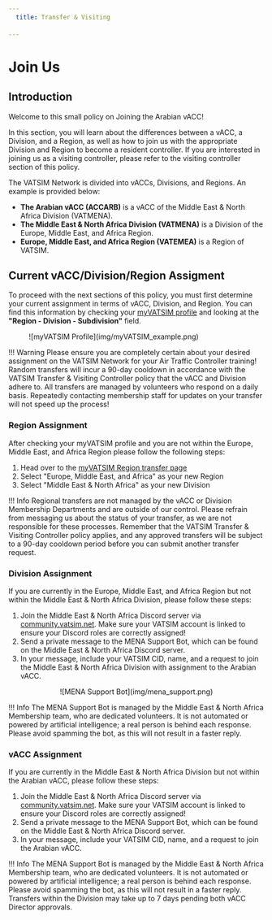 ```yaml
---
  title: Transfer & Visiting

---
```

# Join Us
## Introduction
Welcome to this small policy on Joining the Arabian vACC!

In this section, you will learn about the differences between a vACC, a Division, and a Region, as well as how to join us with the appropriate Division and Region to become a resident controller. If you are interested in joining us as a visiting controller, please refer to the visiting controller section of this policy.

The VATSIM Network is divided into vACCs, Divisions, and Regions. An example is provided below:

- **The Arabian vACC (ACCARB)** is a vACC of the Middle East & North Africa Division (VATMENA).
- **The Middle East & North Africa Division (VATMENA)** is a Division of the Europe, Middle East, and Africa Region.
- **Europe, Middle East, and Africa Region (VATEMEA)** is a Region of VATSIM.

## Current vACC/Division/Region Assigment
To proceed with the next sections of this policy, you must first determine your current assignment in terms of vACC, Division, and Region. You can find this information by checking your [myVATSIM profile](https://my.vatsim.net/profile) and looking at the **"Region - Division - Subdivision"** field.

<figure markdown>
![myVATSIM Profile](img/myVATSIM_example.png)
</figure>

!!! Warning
    Please ensure you are completely certain about your desired assignment on the VATSIM Network for your Air Traffic Controller training! Random transfers will incur a 90-day cooldown in accordance with the VATSIM Transfer & Visiting Controller policy that the vACC and Division adhere to. All transfers are managed by volunteers who respond on a daily basis. Repeatedly contacting membership staff for updates on your transfer will not speed up the process!

### Region Assignment
After checking your myVATSIM profile and you are not within the Europe, Middle East, and Africa Region please follow the following steps:

1. Head over to the [myVATSIM Region transfer page](https://my.vatsim.net/user/region)</li>
2. Select "Europe, Middle East, and Africa" as your new Region</li>
3. Select "Middle East & North Africa" as your new Division</li>

!!! Info
    Regional transfers are not managed by the vACC or Division Membership Departments and are outside of our control. Please refrain from messaging us about the status of your transfer, as we are not responsible for these processes. Remember that the VATSIM Transfer & Visiting Controller policy applies, and any approved transfers will be subject to a 90-day cooldown period before you can submit another transfer request.

### Division Assignment
If you are currently in the Europe, Middle East, and Africa Region but not within the Middle East & North Africa Division, please follow these steps:

1. Join the Middle East & North Africa Discord server via [community.vatsim.net](https://community.vatsim.net/). Make sure your VATSIM account is linked to ensure your Discord roles are correctly assigned!
2. Send a private message to the MENA Support Bot, which can be found on the Middle East & North Africa Discord server.
3. In your message, include your VATSIM CID, name, and a request to join the Middle East & North Africa Division with assignment to the Arabian vACC. 

<center>![MENA Support Bot](img/mena_support.png)</center>

!!! Info
    The MENA Support Bot is managed by the Middle East & North Africa Membership team, who are dedicated volunteers. It is not automated or powered by artificial intelligence; a real person is behind each response. Please avoid spamming the bot, as this will not result in a faster reply.

### vACC Assignment
If you are currently in the Middle East & North Africa Division but not within the Arabian vACC, please follow these steps:

1. Join the Middle East & North Africa Discord server via [community.vatsim.net](https://community.vatsim.net/). Make sure your VATSIM account is linked to ensure your Discord roles are correctly assigned!
2. Send a private message to the MENA Support Bot, which can be found on the Middle East & North Africa Discord server.
3. In your message, include your VATSIM CID, name, and a request to join the Arabian vACC. 

!!! Info
    The MENA Support Bot is managed by the Middle East & North Africa Membership team, who are dedicated volunteers. It is not automated or powered by artificial intelligence; a real person is behind each response. Please avoid spamming the bot, as this will not result in a faster reply. Transfers within the Division may take up to 7 days pending both vACC Director approvals.